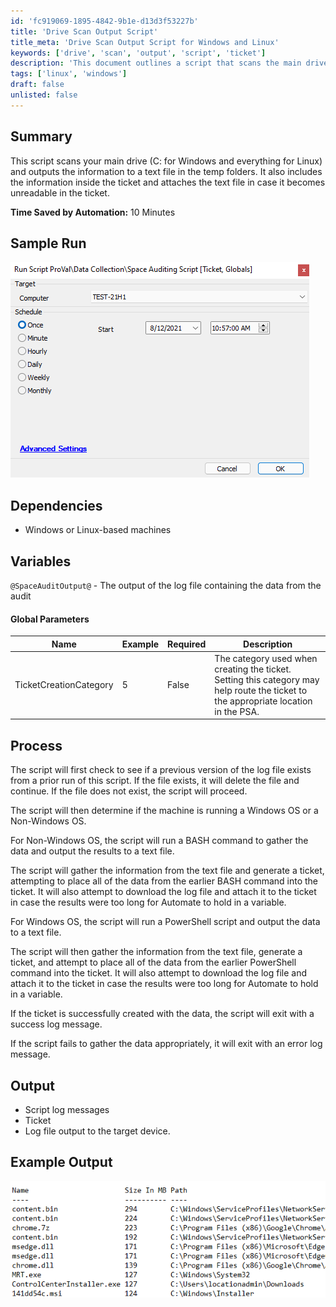 ```yaml
---
id: 'fc919069-1895-4842-9b1e-d13d3f53227b'
title: 'Drive Scan Output Script'
title_meta: 'Drive Scan Output Script for Windows and Linux'
keywords: ['drive', 'scan', 'output', 'script', 'ticket']
description: 'This document outlines a script that scans the main drive of Windows and Linux systems, outputs the results to a text file, and attaches the file to a ticket for easy reference. The script enhances automation by saving time and ensuring data is readily available within the ticketing system.'
tags: ['linux', 'windows']
draft: false
unlisted: false
---
```


## Summary

This script scans your main drive (C: for Windows and everything for Linux) and outputs the information to a text file in the temp folders. It also includes the information inside the ticket and attaches the text file in case it becomes unreadable in the ticket.

**Time Saved by Automation:** 10 Minutes

## Sample Run

![Sample Run](../../../static/img/Space-Auditing-Script/image_1.png)

## Dependencies

- Windows or Linux-based machines

## Variables

`@SpaceAuditOutput@` - The output of the log file containing the data from the audit

#### Global Parameters

| Name                     | Example | Required | Description                                                                                                         |
|--------------------------|---------|----------|---------------------------------------------------------------------------------------------------------------------|
| TicketCreationCategory    | 5       | False    | The category used when creating the ticket. Setting this category may help route the ticket to the appropriate location in the PSA. |

## Process

The script will first check to see if a previous version of the log file exists from a prior run of this script. If the file exists, it will delete the file and continue. If the file does not exist, the script will proceed.

The script will then determine if the machine is running a Windows OS or a Non-Windows OS.

For Non-Windows OS, the script will run a BASH command to gather the data and output the results to a text file.

The script will gather the information from the text file and generate a ticket, attempting to place all of the data from the earlier BASH command into the ticket. It will also attempt to download the log file and attach it to the ticket in case the results were too long for Automate to hold in a variable.

For Windows OS, the script will run a PowerShell script and output the data to a text file.

The script will then gather the information from the text file, generate a ticket, and attempt to place all of the data from the earlier PowerShell command into the ticket. It will also attempt to download the log file and attach it to the ticket in case the results were too long for Automate to hold in a variable.

If the ticket is successfully created with the data, the script will exit with a success log message.

If the script fails to gather the data appropriately, it will exit with an error log message.

## Output

- Script log messages
- Ticket
- Log file output to the target device.

## Example Output

![Example Output](../../../static/img/Space-Auditing-Script/image_2.png)
